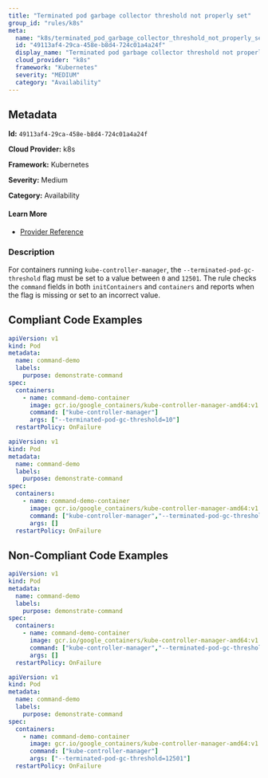 ```yaml
---
title: "Terminated pod garbage collector threshold not properly set"
group_id: "rules/k8s"
meta:
  name: "k8s/terminated_pod_garbage_collector_threshold_not_properly_set"
  id: "49113af4-29ca-458e-b8d4-724c01a4a24f"
  display_name: "Terminated pod garbage collector threshold not properly set"
  cloud_provider: "k8s"
  framework: "Kubernetes"
  severity: "MEDIUM"
  category: "Availability"
---
```

## Metadata

**Id:** `49113af4-29ca-458e-b8d4-724c01a4a24f`

**Cloud Provider:** k8s

**Framework:** Kubernetes

**Severity:** Medium

**Category:** Availability

#### Learn More

 - [Provider Reference](https://kubernetes.io/docs/reference/command-line-tools-reference/kube-controller-manager/)

### Description

 For containers running `kube-controller-manager`, the `--terminated-pod-gc-threshold` flag must be set to a value between `0` and `12501`. The rule checks the `command` fields in both `initContainers` and `containers` and reports when the flag is missing or set to an incorrect value.


## Compliant Code Examples
```yaml
apiVersion: v1
kind: Pod
metadata:
  name: command-demo
  labels:
    purpose: demonstrate-command
spec:
  containers:
    - name: command-demo-container
      image: gcr.io/google_containers/kube-controller-manager-amd64:v1.6.0
      command: ["kube-controller-manager"]
      args: ["--terminated-pod-gc-threshold=10"]
  restartPolicy: OnFailure

```

```yaml
apiVersion: v1
kind: Pod
metadata:
  name: command-demo
  labels:
    purpose: demonstrate-command
spec:
  containers:
    - name: command-demo-container
      image: gcr.io/google_containers/kube-controller-manager-amd64:v1.6.0
      command: ["kube-controller-manager","--terminated-pod-gc-threshold=10"]
      args: []
  restartPolicy: OnFailure

```
## Non-Compliant Code Examples
```yaml
apiVersion: v1
kind: Pod
metadata:
  name: command-demo
  labels:
    purpose: demonstrate-command
spec:
  containers:
    - name: command-demo-container
      image: gcr.io/google_containers/kube-controller-manager-amd64:v1.6.0
      command: ["kube-controller-manager","--terminated-pod-gc-threshold=0"]
      args: []
  restartPolicy: OnFailure

```

```yaml
apiVersion: v1
kind: Pod
metadata:
  name: command-demo
  labels:
    purpose: demonstrate-command
spec:
  containers:
    - name: command-demo-container
      image: gcr.io/google_containers/kube-controller-manager-amd64:v1.6.0
      command: ["kube-controller-manager"]
      args: ["--terminated-pod-gc-threshold=12501"]
  restartPolicy: OnFailure

```